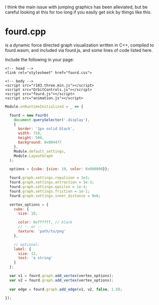 I think the main issue with jumping graphics has been alleviated, but be careful looking at this for too long if you easily get sick by things like this. 

# fourd.cpp 
is a dynamic force directed graph visualization written in C++, compiled to fourd.wasm, and included via fourd.js, and some lines of code listed here.

Include the following in your page: 

```
<!-- head --> 
<link rel="stylesheet" href="fourd.css">

<!-- body --> 
<script src="r103.three.min.js"></script>
<script src="OrbitControls.js"></script>
<script src="fourd.js"></script>
<script src="animation.js"></script>
```

```js
Module.onRuntimeInitialized = _ => {

  fourd = new FourD(
    document.querySelector('.display'), 
    {
      border: '1px solid black',
      width: 750,
      height: 500,
      background: 0x004477
    }, 
    Module.default_settings,
    Module.LayoutGraph
  );

  options = {cube: {size: 10, color: 0x000000}};

  fourd.graph.settings.repulsion = 1e3;
  fourd.graph.settings.attraction = 1e-3;
  fourd.graph.settings.epsilon = 1e-4;
  fourd.graph.settings.friction = 1e-1;
  fourd.graph.settings.inner_distance = 9e6;

  vertex_options = {
    cube: {
      size: 10,

      color: 0xffffff, // black
      // -- or --
      texture: 'path/to/png'
    },

    // optional:
    label: {
      size: 12,
      text: 'a string'
    }
  };

  var v1 = fourd.graph.add_vertex(vertex_options);
  var v2 = fourd.graph.add_vertex(vertex_options);
  
  var edge = fourd.graph.add_edge(v1, v2, false, 1.0);

});
